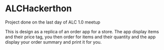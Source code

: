 # ALCHackerthon
Project done on the last day of ALC 1.0 meetup

This is design as a replica of an order app for a store. The app display items and their
price tag, you then order for items and their quantity and the app display your order summary and print it for you.
